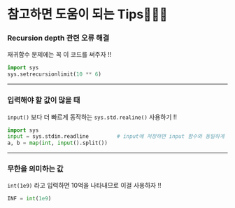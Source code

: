 # 참고하면 도움이 되는 Tips👩🏻‍💻

### Recursion depth 관련 오류 해결
재귀함수 문제에는 꼭 이 코드를 써주자 !! 

```python 
import sys
sys.setrecursionlimit(10 ** 6)
```
-------

### 입력해야 할 값이 많을 때
`input()` 보다 더 빠르게 동작하는 `sys.std.realine()` 사용하기 !!
```python 
import sys
input = sys.stdin.readline         # input에 저장하면 input 함수와 동일하게 사용 가능 
a, b = map(int, input().split())      
```

------

### 무한을 의미하는 값
`int(1e9)` 라고 입력하면 10억을 나타내므로 이걸 사용하자 !!
```python 
INF = int(1e9)
```
